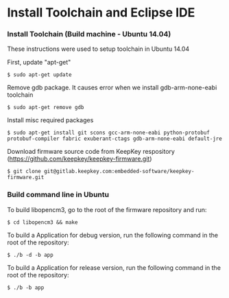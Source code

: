 # Install Toolchain and Eclipse IDE

### Install Toolchain (Build machine - Ubuntu 14.04)

These instructions were used to setup toolchain in Ubuntu 14.04

First, update "apt-get"
```
$ sudo apt-get update
```
Remove gdb package. It causes error when we install gdb-arm-none-eabi toolchain
```
$ sudo apt-get remove gdb
```
Install misc required packages 
```
$ sudo apt-get install git scons gcc-arm-none-eabi python-protobuf protobuf-compiler fabric exuberant-ctags gdb-arm-none-eabi default-jre
```

Download firmware source code from KeepKey respository (https://github.com/keepkey/keepkey-firmware.git)
```
$ git clone git@gitlab.keepkey.com:embedded-software/keepkey-firmware.git
```

### Build command line in Ubuntu

To build libopencm3, go to the root of the firmware repository and run:
```
$ cd libopencm3 && make
```

To build a Application for debug version, run the following command in the root of the repository:
```
$ ./b -d -b app 
```
To build a Application for release version, run the following command in the root of the repository:
```
$ ./b -b app 
```
